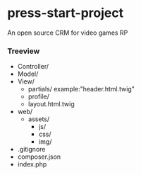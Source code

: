 # press-start-project
An open source CRM for video games RP

### Treeview
  - Controller/
  - Model/
  - View/
    - partials/ example:"header.html.twig"
    - profile/
    - layout.html.twig
  - web/
    - assets/
      - js/
      - css/
      - img/
  - .gitignore
  - composer.json
  - index.php
